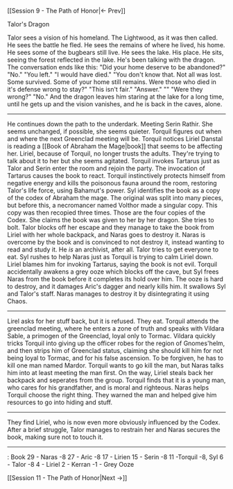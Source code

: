 [[Session 9 - The Path of Honor|<- Prev]]

Talor's Dragon

Talor sees a vision of his homeland. The Lightwood, as it was then called. He sees the battle he fled. He sees the remains of where he lived, his home. He sees some of the bugbears still live.
He sees the lake. His place. He sits, seeing the forest reflected in the lake.
He's been talking with the dragon. The conversation ends like this:
"Did your home deserve to be abandoned?"
"No."
"You left."
"I would have died."
"You don't know that. Not all was lost. Some survived. Some of your home still remains. Were those who died in it's defense wrong to stay?"
"This isn't fair."
"Answer."
""
"Were they wrong?"
"No."
And the dragon leaves him staring at the lake for a long time, until he gets up and the vision vanishes, and he is back in the caves, alone.

---
He continues down the path to the underdark. Meeting Serin Rathir. She seems unchanged, if possible, she seems quieter.
Torquil figures out when and where the next Greenclad meeting will be.
Torquil notices Liriel Danstal is reading a [[Book of Abraham the Mage|book]] that seems to be affecting her. 
Liriel, because of Torquil, no longer trusts the adults.
They're trying to talk about it to her but she seems agitated. Torquil invokes Tartarus just as Talor and Serin enter the room and rejoin the party.
The invocation of Tartarus causes the book to react. Torquil instinctively protects himself from negative energy and kills the poisonous fauna around the room, restoring Talor's life force, using Bahamut's power.
Syl identifies the book as a copy of the codex of Abraham the mage. The original was split into many pieces, but before this, a necromancer named Volthor made a singular copy. This copy was then recopied three times. Those are the four copies of the Codex.
She claims the book was given to her by her dragon. She tries to bolt.
Talor blocks off her escape and they manage to take the book from Liriel with her whole backpack, and Naras goes to destroy it. Naras is overcome by the book and is convinced to not destroy it, instead wanting to read and study it. He *is* an archivist, after all. 
Talor tries to get everyone to eat.
Syl rushes to help Naras just as Torquil is trying to calm Liriel down. Liriel blames him for invoking Tartarus, saying the book is not evil. Torquil accidentally awakens a grey ooze which blocks off the cave, but Syl frees Naras from the book before it completes its hold over him. 
The ooze is hard to destroy, and it damages Aric's dagger and nearly kills him. It swallows Syl and Talor's staff. Naras manages to destroy it by disintegrating it using Chaos.

---
Lirel asks for her stuff back, but it is refused.
They eat.
Torquil attends the greenclad meeting, where he enters a zone of truth and speaks with Vildara Sable, a primogen of the Greenclad, loyal only to Tormac. Vildara quickly tricks Torquil into giving up the officer robes for the region of Gnomes'helm, and then strips him of Greenclad status, claiming she should kill him for not being loyal to Tormac, and for his false ascension. To be forgiven, he has to kill one man named Mardor. 
Torquil wants to go kill the man, but Naras talks him into at least meeting the man first. On the way, Liriel steals back her backpack and seperates from the group.
Torquil finds that it is a young man, who cares for his grandfather, and is moral and righteous. Naras helps Torquil choose the right thing.
They warned the man and helped give him resources to go into hiding and stuff.

---
They find Liriel, who is now even more obviously influenced by the Codex. After a brief struggle, Talor manages to restrain her and Naras secures the book, making sure not to touch it.

---
: Book
29 - Naras -8
27 - Aric -8
17 - Lirien
15 - Serin -8
11 -Torquil -8, Syl
6 - Talor -8
4 - Liriel
2 - Kerran
-1 - Grey Ooze

[[Session 11 - The Path of Honor|Next ->]]
